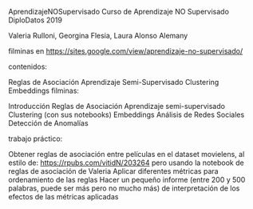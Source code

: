 
AprendizajeNOSupervisado
Curso de Aprendizaje NO Supervisado DiploDatos 2019

Valeria Rulloni, Georgina Flesia, Laura Alonso Alemany

filminas en https://sites.google.com/view/aprendizaje-no-supervisado/

contenidos:

Reglas de Asociación
Aprendizaje Semi-Supervisado
Clustering
Embeddings
filminas:

Introducción
Reglas de Asociación
Aprendizaje semi-supervisado
Clustering (con sus notebooks)
Embeddings
Análisis de Redes Sociales
Detección de Anomalías


trabajo práctico:

Obtener reglas de asociación entre películas en el dataset movielens, al estilo de: https://rpubs.com/vitidN/203264 pero usando la notebook de reglas de asociación de Valeria
Aplicar diferentes métricas para ordenamiento de las reglas
Hacer un pequeño informe (entre 200 y 500 palabras, puede ser más pero no mucho más) de interpretación de los efectos de las métricas aplicadas

